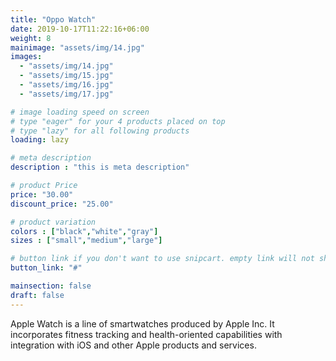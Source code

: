 ```yaml
---
title: "Oppo Watch"
date: 2019-10-17T11:22:16+06:00
weight: 8
mainimage: "assets/img/14.jpg"
images: 
  - "assets/img/14.jpg"
  - "assets/img/15.jpg"
  - "assets/img/16.jpg"
  - "assets/img/17.jpg"

# image loading speed on screen
# type "eager" for your 4 products placed on top
# type "lazy" for all following products
loading: lazy

# meta description
description : "this is meta description"

# product Price
price: "30.00"
discount_price: "25.00"

# product variation
colors : ["black","white","gray"]
sizes : ["small","medium","large"]

# button link if you don't want to use snipcart. empty link will not show button
button_link: "#"

mainsection: false
draft: false
---
```


Apple Watch is a line of smartwatches produced by Apple Inc. It incorporates fitness tracking and health-oriented capabilities with integration with iOS and other Apple products and services.
